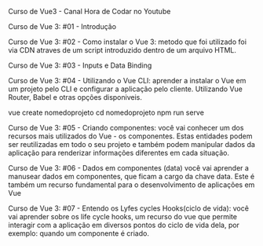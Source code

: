 Curso de Vue3 - Canal Hora de Codar no Youtube 

Curso de Vue 3: #01 - Introdução

Curso de Vue 3: #02 - Como instalar o Vue 3:
metodo que foi utilizado foi via CDN atraves de um script introduzido dentro de um arquivo HTML.

Curso de Vue 3: #03 - Inputs e Data Binding

Curso de Vue 3: #04 - Utilizando o Vue CLI:
aprender a instalar o Vue em um projeto pelo CLI e configurar a aplicação pelo cliente. Utilizando Vue Router, Babel e otras opções disponiveis.

vue create nomedoprojeto
cd nomedoprojeto
npm run serve

Curso de Vue 3: #05 - Criando componentes:
você vai conhecer um dos recursos mais utilizados do Vue - os componentes. Estas entidades podem ser reutilizadas em todo o seu projeto e também podem manipular dados da aplicação para renderizar informações diferentes em cada situação.

Curso de Vue 3: #06 - Dados em componentes (data)
você vai aprender a manusear dados em componentes, que ficam a cargo da chave data. Este é também um recurso fundamental para o desenvolvimento de aplicações em Vue

Curso de Vue 3: #07 - Entendo os Lyfes cycles Hooks(ciclo de vida):
você vai aprender sobre os life cycle hooks, um recurso do vue que permite interagir com a aplicação em diversos pontos do ciclo de vida dela, por exemplo: quando um componente é criado.

